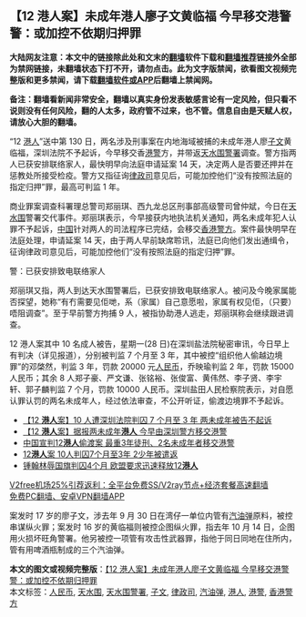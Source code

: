  <h2>【12 港人案】未成年港人廖子文黄临福 今早移交港警 警：或加控不依期归押罪</h2> <p class="notice"><b>大陆网友注意：本文中的链接除此处和文末的<a href="https://github.com/bannedbook/fanqiang" >翻墙</a>软件下载和<a href="https://github.com/killgcd/justmysocks/blob/master/README.md">翻墙推荐</a>链接外全部为禁网链接，未翻墙状态下打不开，请勿点击。此为文字版禁闻，欲看图文视频完整版和更多禁闻，请下载<a href="https://github.com/bannedbook/fanqiang">翻墙软件或APP</a>后翻墙上禁闻网。</p><p>备注：翻墙看新闻非常安全，翻墙以真实身份发表敏感言论有一定风险，但只看不说则没有任何风险，翻的人太多，政府管不过来，也不管。信息自由是天赋人权，请放心大胆的翻墙。</b></p>  <div class="entry">  <p>“12 <a href="https://www.bannedbook.org/bnews/tag/%e6%b8%af%e4%ba%ba/" class="st_tag internal_tag" rel="tag" title="标签 港人 下的日志">港人</a>”送中第 130 日，两名涉及刑事案在内地海域被捕的未成年港人廖<a href="https://www.bannedbook.org/bnews/tag/%e5%ad%90%e6%96%87/" class="st_tag internal_tag" rel="tag" title="标签 子文 下的日志">子文</a>黄临福，深圳法院不予起诉，今早移交香<a href="https://www.bannedbook.org/bnews/tag/%E6%B8%AF%E8%AD%A6/" class="st_tag internal_tag" rel="tag" title="标签 港警 下的日志">港警</a>方，并带返<a href="https://www.bannedbook.org/bnews/tag/%E5%A4%A9%E6%B0%B4%E5%9B%B4%E8%AD%A6%E7%BD%B2/" class="st_tag internal_tag" rel="tag" title="标签 天水围警署 下的日志">天水围警署</a>调查。警方指两人已获安排联络家人，最快明早向法庭申请延案 14 天，决定两人是否要还押并在惩教处所接受检疫。警方又指征询<a href="https://www.bannedbook.org/bnews/tag/%E5%BE%8B%E6%94%BF%E5%8F%B8/" class="st_tag internal_tag" rel="tag" title="标签 律政司 下的日志">律政司</a>意见后，可能加控他们“没有按照法庭的指定归押”罪，最高可判监 1 年。</p> <p>商业罪案调查科署理总警司郑丽琪、西九龙总区刑事部高级警司曾仲斌，今日在<a href="https://www.bannedbook.org/bnews/tag/%E5%A4%A9%E6%B0%B4%E5%9B%B4/" class="st_tag internal_tag" rel="tag" title="标签 天水围 下的日志">天水围</a>警署交代事件。郑丽琪表示，今早接获内地执法机关通知，两名未成年犯人认罪不予起诉，<span class='wp_keywordlink_affiliate'><a href="https://www.bannedbook.org/" title="中国" target="_blank">中国</a></span>针对两人的司法程序已完结，会移交<a href="https://www.bannedbook.org/bnews/tag/%E9%A6%99%E6%B8%AF%E8%AD%A6%E6%96%B9/" class="st_tag internal_tag" rel="tag" title="标签 香港警方 下的日志">香港警方</a>。案件最快明早在法庭处理，申请延案 14 天，由于两人早前缺席聆讯，法庭已向他们发出通缉令，征询律政司意见后，可能加控他们“没有按照法庭的指定归押”罪。</p>  <p>警：已获安排致电联络家人</p> <p>郑丽琪又指，两人到达天水围警署后，已获安排致电联络家人。被问及今晚家属能否探望，她称“有冇需要见佢哋，系（家属）自己意愿啦，家属有权见佢，（只要）唔阻调查”。至于早前警方拘捕 9 人，被指协助港人逃走，郑丽琪称会继续跟进调查。</p>  <p>12 港人案其中 10 名成人被告，星期一(28 日)在深圳盐法院秘密审讯，今日早上有判决（详见报道），分别被判监 7 个月至 3 年，其中被控“组织他人偷越边境罪”的邓棨然，判监 3 年，罚款 20000 元<a href="https://www.bannedbook.org/bnews/tag/%e4%ba%ba%e6%b0%91%e5%b8%81/" class="st_tag internal_tag" rel="tag" title="标签 人民币 下的日志">人民币</a>，乔映瑜判监 2 年，罚款 15000 人民币；其余 8 人郑子豪、严文谦、张铭裕、张俊富、黄伟然、李子贤、李宇轩、郭子麟判监 7 个月，罚款 10000 人民币。深圳盐田人民检察院表示，对自愿认罪认罚的两名未成年人，经过依法审查，不公开听证，偷渡边境罪不予起诉。</p> <ul class='op-related-articles' title='相关阅读'> <li><a href='https://www.bannedbook.org/bnews/comments/20201230/1457762.html' target='_blank'>【12 <b>港人</b>案】10 人遭深圳法院判囚 7 个月至 3 年 两未成年被告不起诉</a></li> <li><a href='https://www.bannedbook.org/bnews/comments/20201230/1457761.html' target='_blank'>【12 <b>港人</b>案】据报两未成年<b>港人</b> 今早由深圳警方移交港警</a></li> <li><a href='https://www.bannedbook.org/bnews/headline/20201230/1457754.html' target='_blank'>中国宣判12<b>港人</b>偷渡案 最重3年徒刑、2名未成年者移交港警</a></li> <li><a href='https://www.bannedbook.org/bnews/cnnews/hknews/20201230/1457747.html' target='_blank'>12<b>港人</b>案 10人判囚7个月至3年 2少年被遣返</a></li> <li><a href='https://www.bannedbook.org/bnews/baitai/20201230/1457717.html' target='_blank'>锺翰林辱国旗判囚4个月 欧盟要求迅速释放12<b>港人</b></a></li> </ul> <p class="texttj"> <a href="https://www.bannedbook.org/forum23/topic22702.html" target="_blank">V2free机场25%引荐返利：全平台免费SS/V2ray节点+经济套餐高速翻墙</a><br/> <a href="https://github.com/bannedbook/fanqiang/wiki/%E7%A6%81%E9%97%BB%E7%BD%91%E5%AE%89%E5%8D%93%E7%BF%BB%E5%A2%99%E6%96%B0%E9%97%BBAPP" target="_blank">免费PC翻墙、安卓VPN翻墙APP</a></p><p>案发时 17 岁的廖子文，涉去年 9 月 30 日在湾仔一单位内管有<a href="https://www.bannedbook.org/bnews/tag/%e6%b1%bd%e6%b2%b9%e5%bc%b9/" class="st_tag internal_tag" rel="tag" title="标签 汽油弹 下的日志">汽油弹</a>原料，被控串谋纵火罪；案发时 16 岁的黄临福则被控企图纵火罪，指去年 10 月 14 日，企图用火损坏旺角警署。他另被控一项管有攻击性武器罪，指他于同日同地在住所内，管有用啤酒瓶制成的三个汽油弹。</p> <a name='sharetosocial'></a>       <div><b>本文的图文或视频完整版</b>：<a href='https://www.bannedbook.org/bnews/comments/20201230/1457806.html'>【12 港人案】未成年港人廖子文黄临福 今早移交港警 警：或加控不依期归押罪</a></div>  </div><!--END ENTRY--> <div class="postfooter"> <div>本文标签：<a href="https://www.bannedbook.org/bnews/tag/%e4%ba%ba%e6%b0%91%e5%b8%81/" rel="tag">人民币</a>, <a href="https://www.bannedbook.org/bnews/tag/%E5%A4%A9%E6%B0%B4%E5%9B%B4/" rel="tag">天水围</a>, <a href="https://www.bannedbook.org/bnews/tag/%E5%A4%A9%E6%B0%B4%E5%9B%B4%E8%AD%A6%E7%BD%B2/" rel="tag">天水围警署</a>, <a href="https://www.bannedbook.org/bnews/tag/%e5%ad%90%e6%96%87/" rel="tag">子文</a>, <a href="https://www.bannedbook.org/bnews/tag/%E5%BE%8B%E6%94%BF%E5%8F%B8/" rel="tag">律政司</a>, <a href="https://www.bannedbook.org/bnews/tag/%e6%b1%bd%e6%b2%b9%e5%bc%b9/" rel="tag">汽油弹</a>, <a href="https://www.bannedbook.org/bnews/tag/%e6%b8%af%e4%ba%ba/" rel="tag">港人</a>, <a href="https://www.bannedbook.org/bnews/tag/%E6%B8%AF%E8%AD%A6/" rel="tag">港警</a>, <a href="https://www.bannedbook.org/bnews/tag/%E9%A6%99%E6%B8%AF%E8%AD%A6%E6%96%B9/" rel="tag">香港警方</a></div>  </div><!--END POSTFOOTER--> 